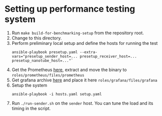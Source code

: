 # Setting up performance testing system

1. Run `make build-for-benchmarking-setup` from the repository root.
2. Change to this directory.
3. Perform preliminary local setup and define the hosts for running the test
    ```
    ansible-playbook presetup.yaml --extra-vars="presetup_sender_host=... presetup_receiver_host=... presetup_nanotube_host=..."`
    ```
4. Get the Prometheus [here](https://github.com/prometheus/prometheus/releases/download/v2.35.0/prometheus-2.35.0.linux-amd64.tar.gz), extract and move the binary to `roles/prometheus/files/prometheus`
5. Get grafana archive [here](https://grafana.com/grafana/download/9.0.6) and place it here `roles/grafana/files/grafana`
6. Setup the system
    ```
    ansible-playbook -i hosts.yaml setup.yaml
    ```
7. Run `./run-sender.sh` on the `sender` host. You can tune the load and its timing in the script.
